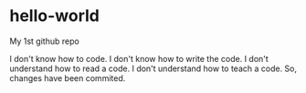 # hello-world
My 1st github repo

I don't know how to code.
I don't know how to write the code.
I don't understand how to read a code.
I don't understand how to teach a code.
So, changes have been commited.
